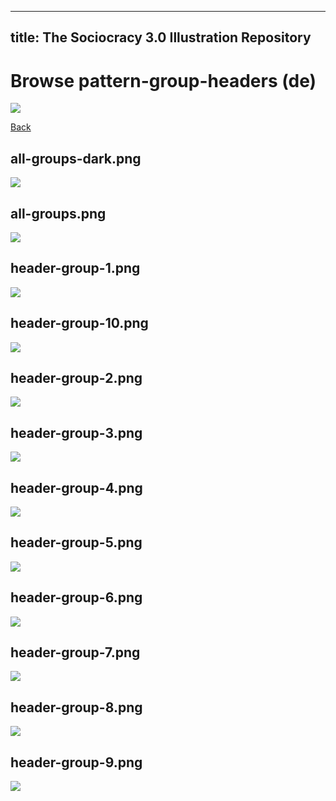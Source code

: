 
---
title: The Sociocracy 3.0 Illustration Repository
---

# Browse pattern-group-headers (de)

![](/img/de-48px.png)

[Back](index-de.html)

## all-groups-dark.png

![](/img/de/pattern-group-headers/all-groups-dark.png)

## all-groups.png

![](/img/de/pattern-group-headers/all-groups.png)

## header-group-1.png

![](/img/de/pattern-group-headers/header-group-1.png)

## header-group-10.png

![](/img/de/pattern-group-headers/header-group-10.png)

## header-group-2.png

![](/img/de/pattern-group-headers/header-group-2.png)

## header-group-3.png

![](/img/de/pattern-group-headers/header-group-3.png)

## header-group-4.png

![](/img/de/pattern-group-headers/header-group-4.png)

## header-group-5.png

![](/img/de/pattern-group-headers/header-group-5.png)

## header-group-6.png

![](/img/de/pattern-group-headers/header-group-6.png)

## header-group-7.png

![](/img/de/pattern-group-headers/header-group-7.png)

## header-group-8.png

![](/img/de/pattern-group-headers/header-group-8.png)

## header-group-9.png

![](/img/de/pattern-group-headers/header-group-9.png)

